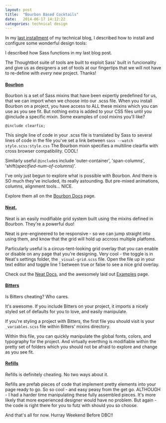 ```yaml
---
layout: post
title:  "Bourbon Based Cocktails"
date:   2014-06-17 14:12:22
categories: technical design
---
```


In my [last installment](http://avifoxi.github.io/legacy/unit1_projects/sassy_bartender/index.html) of my technical blog, I described how to install and configure some wonderful design tools:
 
I described how Sass functions in my last blog post. 

The Thoughtbot suite of tools are built to exploit Sass' built in funcionality and give us as designers a set of tools at our fingertips that we will not have to re-define with _every_ new project. Thanks!

#### [**Bourbon**](http://bourbon.io/)

Bourbon is a set of Sass mixins that have been expertly predefined for us, that we can import when we choose into our .scss file. 
When you install Bourbon on a project, you have access to ALL these mixins which you can use as you see fit. 
But nothing extra is added to your CSS files until you @include a specific mixin. 
Some examples of cool mixins you'll like? 

```
@include clearfix; 
```

This single line of code in your .scss file is translated by Sass to several lines of code in the file you've set a link between 
```sass --watch style.scss:style.css```
The Bourbon mixin specifies a multiline clearfix with cross browser compatibility. COOL!

Similarly useful ```@include```s include 'outer-container', 'span-columns', 'shift(_specified-num-of-columns_)'.

I've only just begun to explore what is possible with Bourbon. And there is SO much they've included, its really astounding. But pre-mixed animations, columns, alignment tools... NICE. 

Explore them all on the [Bourbon Docs](http://bourbon.io/docs/) page. 

#### [**Neat**.](http://neat.bourbon.io/)

Neat is an easily modifiable grid system built using the mixins defined in Bourbon. They're a powerful duo! 

Neat is pre-engineered to be responsive - so we can jump straight into using them, and know that the grid will hold up accross multiple platfoms. 

Particularly useful is a circus-tent-looking grid overlay that you can enable or disable on any page that you're designing. Very cool - the toggle is in Neat's settings folder, the  ```_visual-grid.scss``` file. Open the file up in your text editor and toggle line 1 between true or false to see a nice grid overlay. 

Check out the [Neat Docs](http://neat.bourbon.io/docs/), and the awesomely laid out [Examples](http://neat.bourbon.io/examples/) page. 

#### [**Bitters**](http://bitters.bourbon.io/)

Is Bitters cheating? 
Who cares. 

It's awesome. 
If you include Bitters on your project, it imports a nicely styled set of defaults for you to love, and easily manipulate. 

If you're styling a project with Bitters, the first file you should visit is your ```_variables.scss``` file within Bitters' mixins directory. 

Within this file, you can quickly manipulate the global fonts, colors, and typography for the project. And virtually everthing is modifiable within the pretty set of folders which you should not be afraid to explore and change as you see fit.  


#### [**Refills**](http://refills.bourbon.io/)

Refills is definitely cheating. 
No two ways about it. 

Refills are prefab pieces of code that implement pretty elements into your page ready to go. 
So so cool - and easy peasy from the get go. ALTHOUGH - I had a harder time manipulating these fully assembled pieces. It's more likely that more experienced designer would have no problem. 
But again - the code is right there for you to futz with should you so choose. 

And that's all for now.
Hurray Weekend Before DBC!!







